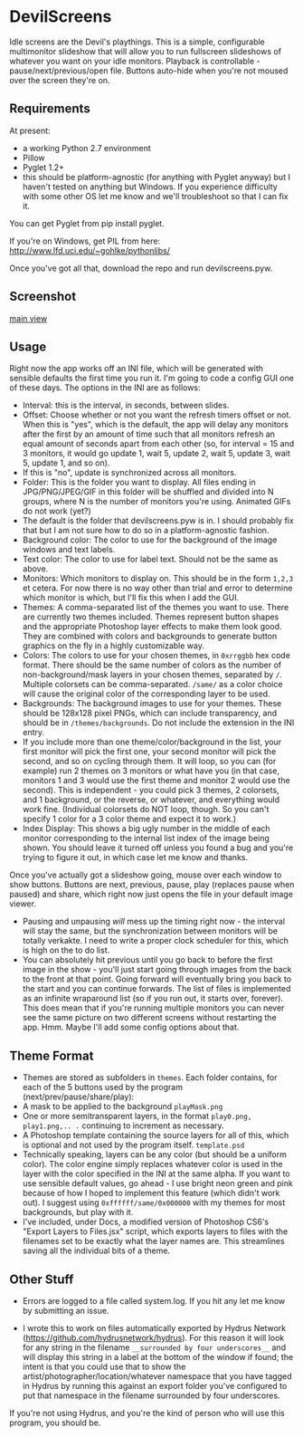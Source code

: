 
# DevilScreens
Idle screens are the Devil's playthings. This is a simple, configurable multimonitor slideshow that will allow you to run fullscreen slideshows of whatever you want on your idle monitors. Playback is controllable - pause/next/previous/open 
file. Buttons auto-hide when you're not moused over the screen they're on.

Requirements
------------
At present:
- a working Python 2.7 environment
- Pillow
- Pyglet 1.2+
- this should be platform-agnostic (for anything with Pyglet anyway) but I 
haven't tested
 on anything but 
Windows. If you experience difficulty with some other OS let me know and 
we'll troubleshoot so that I can fix it.


You can get Pyglet from pip install pyglet.

If you're on Windows, get PIL from here: http://www.lfd.uci.edu/~gohlke/pythonlibs/

Once you've got all that, download the repo and run devilscreens.pyw.

Screenshot
-----------
[main view](/docs/screenshot.png?raw=true)

Usage
------------
Right now the app works off an INI file, which will be generated with sensible defaults the first time you run it. I'm going to code a config GUI one of these days. The options in the INI are as follows:

- Interval: this is the interval, in seconds, between slides.
- Offset: Choose whether or not you want the refresh timers offset or not. When this is "yes", which is the default, the app will delay any monitors after the first by an amount of time such that all monitors refresh an equal amount of seconds apart from each other (so, for interval = 15 and 3 monitors, it would go update 1, wait 5, update 2, wait 5, update 3, wait 5, update 1, and so on).
 - If this is "no", update is synchronized across all monitors.
- Folder: This is the folder you want to display. All files ending in JPG/PNG/JPEG/GIF in this folder will be shuffled and divided into N groups, where N is the number of monitors you're using. Animated GIFs do not work (yet?)
 - The default is the folder that devilscreens.pyw is in. I should probably fix that but I am not sure how to do so in a platform-agnostic fashion.
- Background color: The color to use for the background of the image windows
 and text labels.
- Text color: The color to use for label text. Should not be the same as above.
- Monitors: Which monitors to display on. This should be in the form ```1,2,3``` et cetera. For now there is no way other than trial and error to determine which monitor is which, but I'll fix this when I add the GUI.
- Themes: A comma-separated list of the themes you want to use. There are 
currently two themes included. Themes represent button shapes and the 
appropriate Photoshop layer effects to make them look good. They are 
combined with colors and backgrounds to generate button graphics on the fly 
in a highly customizable way.
- Colors: The colors to use for your chosen themes, in ```0xrrggbb``` hex code 
format. There should be the same number of colors as the number of 
non-background/mask layers in your chosen themes, separated by ```/```. 
Multiple colorsets can be comma-separated. ```/same/``` as a color choice will 
cause the original color of the corresponding layer to be used.
- Backgrounds: The background images to use for your themes. These should be
 128x128 pixel PNGs, which can include transparency, and should be in 
 ```/themes/backgrounds```. Do not include the extension in the INI entry.
 - If you include more than one theme/color/background in the list, your first monitor will pick the first one, your second monitor will pick the second, and so on cycling through them. It will loop, so you can (for example) run 2 themes on 3 monitors or what have you (in that case, monitors 1 and 3 would use the first theme and monitor 2 would use the second). This is independent - you could 
 pick 3 themes, 2 colorsets, and 1 background, or the reverse, or whatever, 
 and everything would work fine. (Individual colorsets do NOT loop, though. 
 So you can't specify 1 color for a 3 color theme and expect it to work.)
- Index Display: This shows a big ugly number in the middle of each monitor corresponding to the internal list index of the image being shown. You should leave it turned off unless you found a bug and you're trying to figure it out, in which case let me know and thanks.

Once you've actually got a slideshow going, mouse over each window to show buttons. Buttons are next, previous, pause, play (replaces pause when paused) and share, which right now just opens the file in your default image viewer. 
- Pausing and unpausing *will* mess up the timing right now - the interval will stay the same, but the synchronization between monitors will be totally verkakte. I need to write a proper clock scheduler for this, which is high on the to do list.
- You can absolutely hit previous until you go back to before the first image in the show - you'll just start going through images from the back to the front at that point. Going forward will eventually bring you back to the start and you can continue forwards. The list of files is implemented as an infinite wraparound list (so if you run out, it starts over, forever). This does mean that if you're running multiple monitors you can never see the same picture on two different screens without restarting the app. Hmm. Maybe I'll add some config options about that.

Theme Format
-----------
- Themes are stored as subfolders in ```themes```. Each folder contains, for
 each of the 5 buttons used by the program (next/prev/pause/share/play):
 - A mask to be applied to the background ```playMask.png```
 - One or more semitransparent layers, in the format ```play0.png, play1.png,..
 .```  continuing to increment as necessary.
 - A Photoshop template containing the source layers for all of this, which 
 is optional and not used by the program itself. ```template.psd```
 - Technically speaking, layers can be any color (but should be a uniform 
 color). The color engine simply replaces whatever color is used in the 
 layer with the color specified in the INI at the same alpha. If you want to
  use sensible default values, go ahead - I use bright neon green and pink 
  because of how I hoped to implement this feature (which didn't work out). 
  I suggest using ```0xffffff/same/0x000000``` with my themes for most backgrounds, 
  but play with it.
 - I've included, under Docs, a modified version of Photoshop CS6's "Export 
 Layers to Files.jsx" script, which exports layers to files with the 
 filenames set to be exactly what the layer names are. This streamlines 
 saving all the individual bits of a theme.

Other Stuff
-----------
- Errors are logged to a file called system.log. If you hit any let me know by submitting an issue.

- I wrote this to work on files automatically exported by Hydrus Network (https://github.com/hydrusnetwork/hydrus). For this reason it will look for any string in the filename ```__surrounded by four underscores__``` and will display this string in a label at the bottom of the window if found; the intent is that you could use that to show the artist/photographer/location/whatever namespace that you have tagged in Hydrus by running this against an export folder you've configured to put that namespace in the filename surrounded by four underscores.

If you're not using Hydrus, and you're the kind of person who will use this program, you should be.
